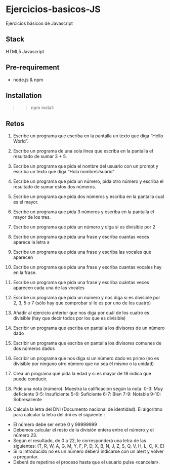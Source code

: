 # Ejercicios-basicos-JS
Ejercicios básicos de Javascript

## Stack
HTML5
Javascript

## Pre-requirement

- node.js & npm

## Installation

>> npm install

## Retos
1. Escribe un programa que escriba en la pantalla un texto que diga “Hello World”.

2. Escribe un programa de una sola línea que escriba en la pantalla el resultado de sumar 3 + 5.

3. Escribe un programa que pida el nombre del usuario con un prompt y escriba un texto que diga “Hola nombreUsuario”

4. Escribe un programa que pida un número, pida otro número y escriba el resultado de sumar estos dos números.

5. Escribe un programa que pida dos números y escriba en la pantalla cual es el mayor.

6. Escribe un programa que pida 3 números y escriba en la pantalla el mayor de los tres.

7. Escribe un programa que pida un número y diga si es divisible por 2

8. Escribe un programa que pida una frase y escriba cuantas veces aparece la letra a

9. Escribe un programa que pida una frase y escriba las vocales que aparecen

10. Escribe un programa que pida una frase y escriba cuantas vocales hay en la frase.

11. Escribe un programa que pida una frase y escriba cuántas veces aparecen cada una de las vocales

12. Escribe un programa que pida un número y nos diga si es divisible por 2, 3, 5 o 7 (sólo hay que comprobar si lo es por uno de los cuatro)

13. Añadir al ejercicio anterior que nos diga por cuál de los cuatro es divisible (hay que decir todos por los que es divisible)

14. Escribir un programa que escriba en pantalla los divisores de un número dado

15. Escribir un programa que escriba en pantalla los divisores comunes de dos números dados

16. Escribir un programa que nos diga si un número dado es primo (no es divisible por ninguno otro número que no sea él mismo o la unidad)

17. Crea un programa que pida la edad y si es mayor de 18 indica que puede conducir.

18. Pide una nota (número). Muestra la calificación según la nota:
0-3: Muy deficiente
3-5: Insuficiente
5-6: Suficiente
6-7: Bien
7-9: Notable
9-10: Sobresaliente

19. Calcula la letra del DNI (Documento nacional de identidad).
El algoritmo para calcular la letra del dni es el siguiente :

- El número debe ser entre 0 y 99999999
- Debemos calcular el resto de la división entera entre el número y el número 23.
- Según el resultado, de 0 a 22, le corresponderá una letra de las siguientes:  (T, R, W, A, G, M, Y, F, P, D, X, B, N, J, Z, S, Q, V, H, L, C, K, E)
- Si lo introducido no es un número deberá indicarse con un alert y volver a preguntar.
- Deberá de repetirse el proceso hasta que el usuario pulse «cancelar».
